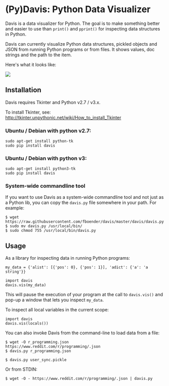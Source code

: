 (Py)Davis: Python Data Visualizer
=================================

Davis is a data visualizer for Python. The goal is to make something better
and easier to use than `print()` and `pprint()` for inspecting data structures
in Python.

Davis can currently visualize Python data structures, pickled objects and JSON
from running Python programs or from files. It shows values, doc strings and
the path to the item.

Here's what it looks like:

![](https://raw.githubusercontent.com/fboender/davis/master/contrib/scrsht_main.png)

## Installation

Davis requires Tkinter and Python v2.7 / v3.x.

To install Tkinter, see: http://tkinter.unpythonic.net/wiki/How_to_install_Tkinter

### Ubuntu / Debian with python v2.7:

    sudo apt-get install python-tk
    sudo pip install davis

### Ubuntu / Debian with python v3:

    sudo apt-get install python3-tk
    sudo pip install davis

### System-wide commandline tool

If you want to use Davis as a system-wide commandline tool and not just as a
Python lib, you can copy the `davis.py` file somewhere in your path. For
example:

    $ wget https://raw.githubusercontent.com/fboender/davis/master/davis/davis.py
    $ sudo mv davis.py /usr/local/bin/
    $ sudo chmod 755 /usr/local/bin/davis.py

## Usage

As a library for inspecting data in running Python programs:

    my_data = {'alist': [{'pos': 0}, {'pos': 1}], 'adict': {'a': 'a string'}}

    import davis
    davis.vis(my_data)

This will pause the execution of your program at the call to `davis.vis()` and
pop-up a window that lets you inspect `my_data`.

To inspect all local variables in the current scope:

    import davis
    davis.vis(locals())

You can also invoke Davis from the command-line to load data from a file:

    $ wget -O r_programming.json https://www.reddit.com/r/programming/.json
    $ davis.py r_programming.json

    $ davis.py user_sync.pickle

Or from STDIN:

    $ wget -O - https://www.reddit.com/r/programming/.json | davis.py

